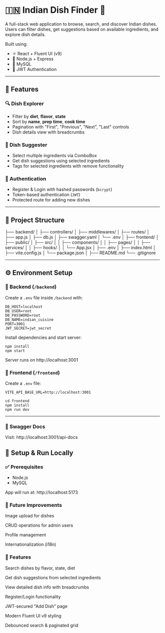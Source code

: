 # 🇮🇳 Indian Dish Finder 🍛

A full-stack web application to browse, search, and discover Indian dishes. Users can filter dishes, get suggestions based on available ingredients, and explore dish details.

Built using:

- ⚛️ React + Fluent UI (v9)
- 🧠 Node.js + Express
- 🐬 MySQL
- 🔐 JWT Authentication

---

## 🚀 Features

### 🔍 Dish Explorer
- Filter by **diet**, **flavor**, **state**
- Sort by **name**, **prep time**, **cook time**
- Pagination with "First", "Previous", "Next", "Last" controls
- Dish details view with breadcrumbs

### 🧠 Dish Suggester
- Select multiple ingredients via ComboBox
- Get dish suggestions using selected ingredients
- Tags for selected ingredients with remove functionality

### 🔐 Authentication
- Register & Login with hashed passwords (`bcrypt`)
- Token-based authentication (`JWT`)
- Protected route for adding new dishes

---

## 📁 Project Structure

├── backend/
│ ├── controllers/
│ ├── middlewares/
│ ├── routes/
│ ├── app.js
│ ├── db.js
│ ├── swagger.yaml
│ └── .env
│
├── frontend/
│ ├── public/
│ ├── src/
│ │ ├── components/
│ │ ├── pages/
│ │ ├── services/
│ │ ├── hooks/
│ │ └── App.jsx
│ ├── .env
│ ├── index.html
│ ├── vite.config.js
│ └── package.json
│
├── README.md
└── .gitignore

---

## ⚙️ Environment Setup

### 🔧 Backend (`/backend`)

Create a `.env` file inside `/backend` with:

```env
DB_HOST=localhost
DB_USER=root
DB_PASSWORD=root
DB_NAME=indian_cuisine
PORT=3001
JWT_SECRET=jwt_secret
```
Install dependencies and start server:

```cd backend
npm install
npm start
```

Server runs on http://localhost:3001

### 🔧 Frontend (`/frontend`)

Create a `.env` file:

```
VITE_API_BASE_URL=http://localhost:3001
```

```
cd frontend
npm install
npm run dev
```

---

### 📄 Swagger Docs
Visit: http://localhost:3001/api-docs

## 🧪 Setup & Run Locally

### ✅ Prerequisites
- Node.js
- MySQL

App will run at: http://localhost:5173

### 🧠 Future Improvements
Image upload for dishes

CRUD operations for admin users

Profile management

Internationalization (i18n)

### 🧠 Features
Search dishes by flavor, state, diet

Get dish suggestions from selected ingredients

View detailed dish info with breadcrumbs

Register/Login functionality

JWT-secured "Add Dish" page

Modern Fluent UI v9 styling

Debounced search & paginated grid
